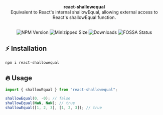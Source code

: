 <div align="center">

<div align="center"><strong>react-shallowequal</strong></div>
<div align="center">Equivalent to React's internal shallowEqual, allowing external access to React's shallowEqual function.</div>
<br/>

![NPM Version](https://badgen.net/npm/v/react-shallowequal) ![Minizipped Size](https://badgen.net/bundlephobia/minzip/react-shallowequal) ![Downloads](https://img.shields.io/npm/dm/react-shallowequal.svg) ![FOSSA Status](https://app.fossa.com/api/projects/git%2Bgithub.com%2Fidootop%2Freact-shallowequal.svg?type=small)

</div>


## ⚡️ Installation
```bash
npm i react-shallowequal
```

## 🔥 Usage

```typescript
import { shallowEqual } from "react-shallowequal";

shallowEqual(0, -0); // false
shallowEqual(NaN, NaN); // true
shallowEqual([1, 2, 3], [1, 2, 3]); // true
```
